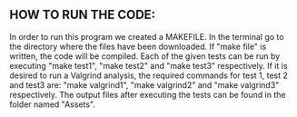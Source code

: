 ## HOW TO RUN THE CODE:

In order to run this program we created a MAKEFILE.
In the terminal go to the directory where the files have been downloaded.
If "make file" is written, the code will be compiled.
Each of the given tests can be run by executing "make test1", "make test2" and "make test3" respectively.
If it is desired to run a Valgrind analysis, the required commands for test 1, test 2 and test3 are: "make valgrind1", "make valgrind2" and "make valgrind3" respectively.
The output files after executing the tests can be found in the folder named "Assets".
